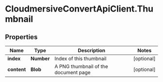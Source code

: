 # CloudmersiveConvertApiClient.Thumbnail

## Properties
Name | Type | Description | Notes
------------ | ------------- | ------------- | -------------
**index** | **Number** | Index of this thumbnail | [optional] 
**content** | **Blob** | A PNG thumbnail of the document page | [optional] 


